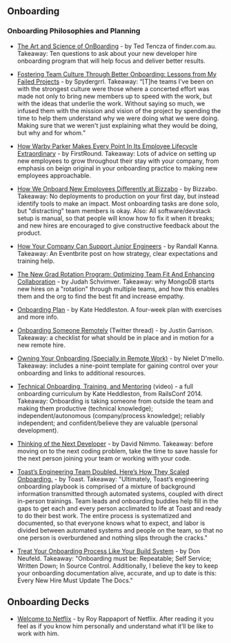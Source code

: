 ## Onboarding 

### Onboarding Philosophies and Planning

- [The Art and Science of OnBoarding](https://www.slideshare.net/darthted/on-boarding-cto-summit) - by Ted Tencza of finder.com.au. Takeaway: Ten questions to ask about your new developer hire onboarding program that will help focus and deliver better results.

- [Fostering Team Culture Through Better Onboarding: Lessons from My Failed Projects](http://www.spydergrrl.com/2017/11/fostering-team-culture-through-better.html) - by Spydergrrl. Takeaway: “[T]he teams I've been on with the strongest culture were those where a concerted effort was made not only to bring new members up to speed with the work, but with the ideas that underlie the work. Without saying so much, we infused them with the mission and vision of the project by spending the time to help them understand why we were doing what we were doing. Making sure that we weren't just explaining what they would be doing, but why and for whom.”

- [How Warby Parker Makes Every Point In Its Employee Lifecycle Extraordinary](https://firstround.com/review/how-warby-parker-makes-every-point-in-its-employee-lifecycle-extraordinary/) - by FirstRound. Takeaway: Lots of advice on setting up new employees to grow throughout their stay with your company, from emphasis on beign original in your onboarding practice to making new employees approachable. 

- [How We Onboard New Employees Differently at Bizzabo](http://geeks.bizzabo.com/post/128481928604/how-we-onboard-new-employees-differently-at) - by Bizzabo. Takeaway: No deployments to production on your first day, but instead identify tools to make an impact. Most onboarding tasks are done solo, but "distracting" team members is okay. Also: All software/devstack setup is manual, so that people will know how to fix it when it breaks; and new hires are encouraged to give constructive feedback about the product.

- [How Your Company Can Support Junior Engineers](http://firstround.com/review/my-lessons-from-interviewing-400-engineers-over-three-startups/) - by Randall Kanna. Takeaway: An Eventbrite post on how strategy, clear expectations and training help.

- [The New Grad Rotation Program: Optimizing Team Fit And Enhancing Collaboration](https://engineering.mongodb.com/post/the-new-grad-rotation-program-optimizing-team-fit-and-enhancing-collaboration/) - by Judah Schvimver. Takeaway: why MongoDB starts new hires on a "rotation" through multiple teams, and how this enables them and the org to find the best fit and increase empathy.

- [Onboarding Plan](https://github.com/heddle317/onboarding/blob/master/onboarding_plan.md) - by Kate Heddleston. A four-week plan with exercises and more info. 

- [Onboarding Someone Remotely](https://twitter.com/rothgar/status/1296911972215058432) (Twitter thread) - by Justin Garrison. Takeaway: a checklist for what should be in place and in motion for a new remote hire.

- [Owning Your Onboarding (Specially in Remote Work)](https://dmellonielet.com/2020/11/30/software-engineers-guide-to-owning-the-onboarding.html) - by Nielet D'mello. Takeaway: includes a nine-point template for gaining control over your onboarding and links to additional resources.

- [Technical Onboarding, Training, and Mentoring](https://www.youtube.com/watch?v=Lpg4jRSH7EE) (video) - a full onboarding curriculum by Kate Heddleston, from RailsConf 2014. Takeaway: Onboarding is taking someone from outside the team and making them productive (technical knowledge); independent/autonomous (company/process knowledge); reliably independent; and confident/believe they are valuable (personal development). 

- [Thinking of the Next Developer](https://dev.to/dnimmo/thinking-of-the-next-developer) - by David Nimmo. Takeaway: before moving on to the next coding problem, take the time to save hassle for the next person joining your team or working with your code.

- [Toast’s Engineering Team Doubled. Here’s How They Scaled Onboarding.](https://www.donut.com/blog/onboarding-engineers-at-toast/) - by Toast. Takeaway: "Ultimately, Toast’s engineering onboarding playbook is comprised of a mixture of background information transmitted through automated systems, coupled with direct in-person trainings. Team leads and onboarding buddies help fill in the gaps to get each and every person acclimated to life at Toast and ready to do their best work. The entire process is systematized and documented, so that everyone knows what to expect, and labor is divided between automated systems and people on the team, so that no one person is overburdened and nothing slips through the cracks."

- [Treat Your Onboarding Process Like Your Build System](https://medium.com/vpe-coach/treat-your-onboarding-process-like-your-build-system-381474aff0f1) - by Don Neufeld. Takeaway: "Onboarding must be: Repeatable; Self Service; Written Down; In Source Control. Additionally, I believe the key to keep your onboarding documentation alive, accurate, and up to date is this: Every New Hire Must Update The Docs."

## Onboarding Decks


- [Welcome to Netflix](https://docs.google.com/presentation/d/1bQt-9ROFBxtQ9njEyq-HrbdDQDy2BwZ6rpU0yiiO--4/edit#slide=id.p) - by Roy Rappaport of Netflix. After reading it you feel as if you know him personally and understand what it’ll be like to work with him.
